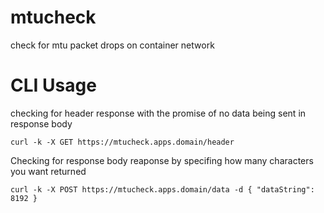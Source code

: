 # mtucheck
check for mtu packet drops on container network



# CLI Usage

checking for header response with the promise of no data being sent in response body

```
curl -k -X GET https://mtucheck.apps.domain/header
```

Checking for response body reaponse by specifing how many characters you want returned

```
curl -k -X POST https://mtucheck.apps.domain/data -d { "dataString": 8192 }
```



